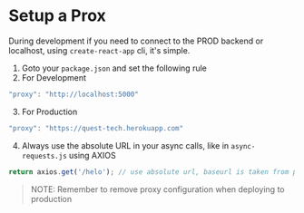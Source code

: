 # Setup a Prox

During development if you need to connect to the PROD backend or localhost, using `create-react-app` cli, it's simple.

1. Goto your `package.json` and set the following rule
2. For Development

```js
"proxy": "http://localhost:5000"
```
3. For Production

```js
"proxy": "https://quest-tech.herokuapp.com"
```

4. Always use the absolute URL in your async calls, like in `async-requests.js` using AXIOS

```js
return axios.get('/helo'); // use absolute url, baseurl is taken from package.json
```

> NOTE: Remember to remove proxy configuration when deploying to production